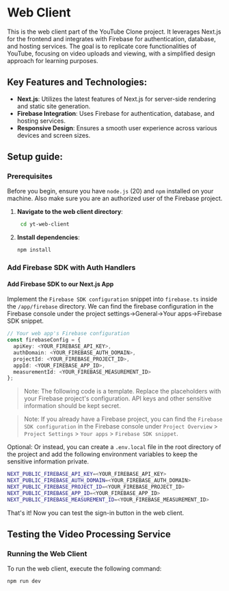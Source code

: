 # Web Client

This is the web client part of the YouTube Clone project. It leverages Next.js for the frontend and integrates with Firebase for authentication, database, and hosting services. The goal is to replicate core functionalities of YouTube, focusing on video uploads and viewing, with a simplified design approach for learning purposes.

## Key Features and Technologies:

- **Next.js**: Utilizes the latest features of Next.js for server-side rendering and static site generation.
- **Firebase Integration**: Uses Firebase for authentication, database, and hosting services.
- **Responsive Design**: Ensures a smooth user experience across various devices and screen sizes.

## Setup guide:

### Prerequisites

Before you begin, ensure you have `node.js` (20) and `npm` installed on your machine. Also make sure you are an authorized user of the Firebase project.

1. **Navigate to the web client directory**:
   ```sh
    cd yt-web-client
    ```
2. **Install dependencies**:
    ```sh
    npm install
    ```

### Add Firebase SDK with Auth Handlers

#### Add Firebase SDK to our Next.js App

Implement the `Firebase SDK configuration` snippet into `firebase.ts` inside the `/app/firebase` directory. We can find the firebase configuration in the Firebase console under the project settings->General->Your apps->Firebase SDK snippet.

```ts
// Your web app's Firebase configuration
const firebaseConfig = {
  apiKey: <YOUR_FIREBASE_API_KEY>,
  authDomain: <YOUR_FIREBASE_AUTH_DOMAIN>,
  projectId: <YOUR_FIREBASE_PROJECT_ID>,
  appId: <YOUR_FIREBASE_APP_ID>,
  measurementId: <YOUR_FIREBASE_MEASUREMENT_ID>
};
```

> Note: The following code is a template. Replace the placeholders with your Firebase project's configuration. API keys and other sensitive information should be kept secret.

> Note: If you already have a Firebase project, you can find the `Firebase SDK configuration` in the Firebase console under `Project Overview` > `Project Settings` > `Your apps` > `Firebase SDK snippet`.

Optional: Or instead, you can create a `.env.local` file in the root directory of the project and add the following environment variables to keep the sensitive information private.

```sh
NEXT_PUBLIC_FIREBASE_API_KEY=<YOUR_FIREBASE_API_KEY>
NEXT_PUBLIC_FIREBASE_AUTH_DOMAIN=<YOUR_FIREBASE_AUTH_DOMAIN>
NEXT_PUBLIC_FIREBASE_PROJECT_ID=<YOUR_FIREBASE_PROJECT_ID>
NEXT_PUBLIC_FIREBASE_APP_ID=<YOUR_FIREBASE_APP_ID>
NEXT_PUBLIC_FIREBASE_MEASUREMENT_ID=<YOUR_FIREBASE_MEASUREMENT_ID>
```

That's it! Now you can test the sign-in button in the web client.

## Testing the Video Processing Service

### Running the Web Client

To run the web client, execute the following command:

```sh
npm run dev
```


